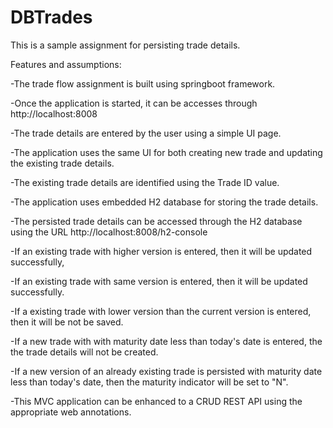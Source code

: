 # DBTrades

This is a sample assignment for persisting trade details.

Features and assumptions:

-The trade flow assignment is built using springboot framework.

-Once the application is started, it can be accesses through http://localhost:8008

-The trade details are entered by the user using a simple UI page.

-The application uses the same UI for both creating new trade and updating the existing trade details.

-The existing trade details are identified using the Trade ID value.

-The application uses embedded H2 database for storing the trade details.

-The persisted trade details can be accessed through the H2 database using the URL http://localhost:8008/h2-console

-If an existing trade with higher version is entered, then it will be updated successfully,

-If an existing trade with same version is entered, then it will be updated successfully.

-If a existing trade with lower version than the current version is entered, then it will be not be saved.

-If a new trade with with maturity date less than today's date is entered, the the trade details will not be created.

-If a new version of an already existing trade is persisted with maturity date less than today's date, then the maturity indicator will be set to "N". 

-This MVC application can be enhanced to a CRUD REST API using the appropriate web annotations.

